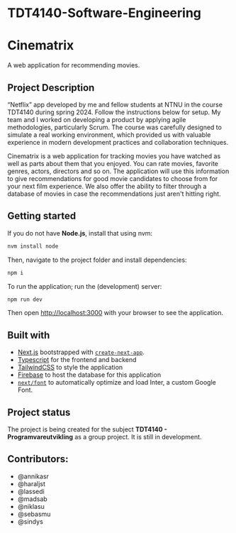 # TDT4140-Software-Engineering

# Cinematrix

A web application for recommending movies.

## Project Description

“Netflix” app developed by me and fellow students at NTNU in the course TDT4140 during spring 2024. Follow the instructions below for setup. My team and I worked on developing a product by applying agile methodologies, particularly Scrum. The course was carefully designed to simulate a real working environment, which provided us with valuable experience in modern development practices and collaboration techniques.

Cinematrix is a web application for tracking movies you have watched as well as parts about them that you enjoyed. You can rate movies, favorite genres, actors, directors and so on. The application will use this information to give recommendations for good movie candidates to choose from for your next film experience. We also offer the ability to filter through a database of movies in case the recommendations just aren't hitting right.

## Getting started

If you do not have **Node.js**, install that using nvm:

```bash
nvm install node
```

Then, navigate to the project folder and install dependencies:

```bash
npm i
```

To run the application; run the (development) server:

```bash
npm run dev
```

Then open [http://localhost:3000](http://localhost:3000) with your browser to see the application.

## Built with

- [Next.js](https://nextjs.org/) bootstrapped with [`create-next-app`](https://github.com/vercel/next.js/tree/canary/packages/create-next-app).
- [Typescript](https://www.typescriptlang.org/) for the frontend and backend
- [TailwindCSS](https://tailwindcss.com/) to style the application
- [Firebase](https://firebase.google.com/) to host the database for this application
- [`next/font`](https://nextjs.org/docs/basic-features/font-optimization) to automatically optimize and load Inter, a custom Google Font.

## Project status

The project is being created for the subject **TDT4140 - Programvareutvikling** as a group project. It is still in development.

## Contributors:

- @annikasr
- @haraljst
- @lassedi
- @madsab
- @niklasu
- @sebasmu
- @sindys
